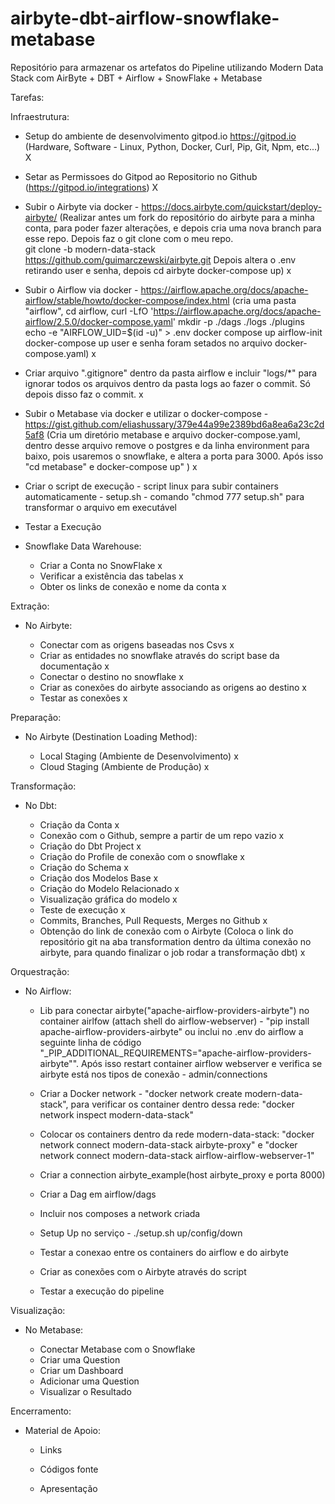 # airbyte-dbt-airflow-snowflake-metabase
Repositório para armazenar os artefatos do Pipeline utilizando Modern Data Stack com AirByte + DBT + Airflow + SnowFlake + Metabase


Tarefas:

Infraestrutura:

- Setup do ambiente de desenvolvimento gitpod.io https://gitpod.io (Hardware, Software - Linux, Python, Docker, Curl, Pip, Git, Npm, etc...) X

- Setar as Permissoes do Gitpod ao Repositorio no Github (https://gitpod.io/integrations) X

- Subir o Airbyte via docker - https://docs.airbyte.com/quickstart/deploy-airbyte/ (Realizar antes um fork do repositório do airbyte para a minha conta, para poder fazer alterações, e depois cria uma nova branch para esse repo. Depois faz o git clone com o meu repo.  
git clone -b modern-data-stack https://github.com/guimarczewski/airbyte.git 
Depois altera o .env retirando user e senha, depois 
cd airbyte
docker-compose up) x

- Subir o Airflow via docker - https://airflow.apache.org/docs/apache-airflow/stable/howto/docker-compose/index.html (cria uma pasta "airflow", 
cd airflow, curl -LfO 'https://airflow.apache.org/docs/apache-airflow/2.5.0/docker-compose.yaml'
mkdir -p ./dags ./logs ./plugins
echo -e "AIRFLOW_UID=$(id -u)" > .env
docker compose up airflow-init
docker-compose up
user e senha foram setados no arquivo docker-compose.yaml) x

- Criar arquivo ".gitignore" dentro da pasta airflow e incluir "logs/*" para ignorar todos os arquivos dentro da pasta logs ao fazer o commit. Só depois disso faz o commit. x

- Subir o Metabase via docker e utilizar o docker-compose - https://gist.github.com/eliashussary/379e44a99e2389bd6a8ea6a23c2d5af8 (Cria um diretório metabase e arquivo docker-compose.yaml, dentro desse arquivo remove o postgres e da linha environment para baixo, pois usaremos o snowflake, e altera a porta para 3000. Após isso "cd metabase" e docker-compose up" ) x

- Criar o script de execução - script linux para subir containers automaticamente - setup.sh - comando "chmod 777 setup.sh" para transformar o arquivo em executável

- Testar a Execução

- Snowflake Data Warehouse:
    
    - Criar a Conta no SnowFlake x
    - Verificar a existência das tabelas x
    - Obter os links de conexão e nome da conta x


Extração:

- No Airbyte:

    - Conectar com as origens baseadas nos Csvs x
    - Criar as entidades no snowflake através do script base da documentação x
    - Conectar o destino no snowflake x
    - Criar as conexões do airbyte associando as origens ao destino x
    - Testar as conexões x


Preparação:

- No Airbyte (Destination Loading Method):

    - Local Staging (Ambiente de Desenvolvimento) x
    - Cloud Staging (Ambiente de Produção) x


Transformação:

- No Dbt:

    - Criação da Conta x
    - Conexão com o Github, sempre a partir de um repo vazio x
    - Criação do Dbt Project x
    - Criação do Profile de conexão com o snowflake x
    - Criação do Schema x
    - Criação dos Modelos Base x
    - Criação do Modelo Relacionado x
    - Visualização gráfica do modelo x
    - Teste de execução x
    - Commits, Branches, Pull Requests, Merges no Github x
    - Obtenção do link de conexão com o Airbyte (Coloca o link do repositório git na aba transformation dentro da última conexão no airbyte, para quando finalizar o job rodar a transformação dbt) x


Orquestração:

- No Airflow:

    - Lib para conectar airbyte("apache-airflow-providers-airbyte") no container airlfow (attach shell do airflow-webserver)  - "pip install apache-airflow-providers-airbyte" ou inclui no .env do airflow a seguinte linha de código "_PIP_ADDITIONAL_REQUIREMENTS="apache-airflow-providers-airbyte"". Após isso restart container airflow webserver e verifica se airbyte está nos tipos de conexão - admin/connections

    - Criar a Docker network  - "docker network create modern-data-stack", para verificar os container dentro dessa rede: "docker network inspect modern-data-stack"

    - Colocar os containers dentro da rede modern-data-stack: "docker network connect modern-data-stack airbyte-proxy" e "docker network connect modern-data-stack airflow-airflow-webserver-1"

    - Criar a connection airbyte_example(host airbyte_proxy e porta 8000)

    - Criar a Dag em airflow/dags

    - Incluir nos composes a network criada

    - Setup Up no serviço - ./setup.sh up/config/down

    - Testar a conexao entre os containers do airflow e do airbyte 

    - Criar as conexões com o Airbyte através do script  

    - Testar a execução do pipeline  

Visualização:

- No Metabase:

    - Conectar Metabase com o Snowflake 
    - Criar uma Question  
    - Criar um Dashboard 
    - Adicionar uma Question 
    - Visualizar o Resultado  


Encerramento:

- Material de Apoio:

    - Links 

    - Códigos fonte

    - Apresentação
	
